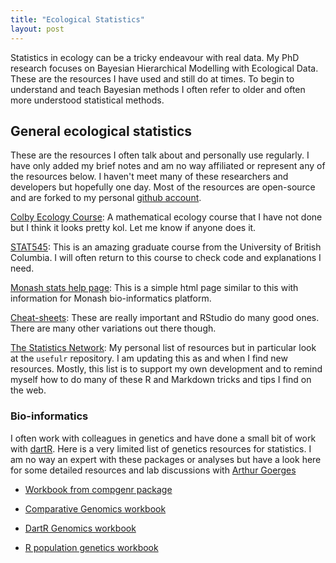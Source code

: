 ```yaml
---
title: "Ecological Statistics"
layout: post
---
```


Statistics in ecology can be a tricky endeavour with real data. My PhD research focuses on Bayesian Hierarchical Modelling with Ecological Data. These are the resources I have used and still do at times. To begin to understand and teach Bayesian methods I often refer to older and often more understood statistical methods.

## General ecological statistics

These are the resources I often talk about and personally use regularly. I have only added my brief notes and am no way affiliated or represent any of the resources below. I haven't meet many of these researchers and developers but hopefully one day. Most of the resources are open-source and are forked to my personal [github account](https://github.com/davan690/).

[Colby Ecology Course](https://colbyecology.github.io/): A mathematical ecology course that I have not done but I think it looks pretty kol. Let me know if anyone does it.

[STAT545](http://stat545.com/Classroom/): This is an amazing graduate course from the University of British Columbia. I will often return to this course to check code and explanations I need.

[Monash stats help page](https://monashbioinformaticsplatform.github.io/r-more/topics/tidyverse.htmlMonash): This is a simple html page similar to this with information for Monash bio-informatics platform.

[Cheat-sheets](https://www.rstudio.com/resources/cheatsheets/): These are really important and RStudio do many good ones. There are many other variations out there though.

[The Statistics Network](https://davan690.github.com/usefulr/): My personal list of resources but in particular look at the `usefulr` repository. I am updating this as and when I find new resources. Mostly, this list is to support my own development and to remind myself how to do many of these R and Markdown tricks and tips I find on the web.

### Bio-informatics

I often work with colleagues in genetics and have done a small bit of work with [dartR](""). Here is a very limited list of genetics resources for statistics. I am no way an expert with these packages or analyses but have a look here for some detailed resources and lab discussions with [Arthur Goerges](http://georges.biomatix.org/)

- [Workbook from compgenr package](https://al2na.github.io/compgenr/Genomics/)

- [Comparative Genomics workbook](https://isugenomics.github.io/bioinformatics-workbook/)

- [DartR Genomics workbook](https://cran.r-project.org/web/packages/dartR/vignettes/IntroTutorial_dartR.pdf)

- [R population genetics workbook](https://github.com/green-striped-gecko/PopGenReport)
